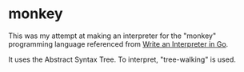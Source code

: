 # monkey
This was my attempt at making an interpreter for the "monkey" programming language referenced from [Write an Interpreter in Go](https://interpreterbook.com).

It uses the Abstract Syntax Tree. To interpret, "tree-walking" is used.


